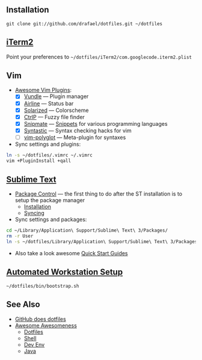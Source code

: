 ## Installation

`git clone git://github.com/drafael/dotfiles.git ~/dotfiles`

## [iTerm2](http://iterm2.com)

Point your preferences to `~/dotfiles/iTerm2/com.googlecode.iterm2.plist`

## Vim

* [Awesome Vim Plugins](http://vimawesome.com/): 
  - [x] [Vundle](https://github.com/VundleVim/Vundle.vim) — Plugin manager
  - [x] [Airline](https://github.com/vim-airline/vim-airline) — Status bar
  - [x] [Solarized](https://github.com/altercation/vim-colors-solarized) — Colorscheme
  - [x] [CtrlP](https://github.com/ctrlpvim/ctrlp.vim) — Fuzzy file finder
  - [x] [Snipmate](https://github.com/garbas/vim-snipmate) — [Snippets](https://github.com/honza/vim-snippets) for various programming languages
  - [x] [Syntastic](https://github.com/vim-syntastic/syntastic) — Syntax checking hacks for vim
  - [ ] [vim-polyglot](https://github.com/sheerun/vim-polyglot) — Meta-plugin for syntaxes
* Sync settings and plugins:
```bash
ln -s ~/dotfiles/.vimrc ~/.vimrc
vim +PluginInstall +qall
```

## [Sublime Text](https://www.sublimetext.com/)

* [Package Control](https://packagecontrol.io/) — the first thing to do after the ST installation is to setup the package manager
  - [Installation](https://packagecontrol.io/installation)
  - [Syncing](https://packagecontrol.io/docs/syncing)
* Sync settings and packages:
```bash
cd ~/Library/Application\ Support/Sublime\ Text\ 3/Packages/
rm -r User
ln -s ~/dotfiles/Library/Application\ Support/Sublime\ Text\ 3/Packages/User/
```
* Also take a look awesome [Quick Start Guides](https://github.com/dreikanter/sublime-bookmarks)

## [Automated Workstation Setup](https://github.com/drafael/osx-bootstrap)

`~/dotfiles/bin/bootstrap.sh`

## See Also

* [GitHub does dotfiles](https://dotfiles.github.io/)
* [Awesome Awesomeness](https://github.com/bayandin/awesome-awesomeness)
  - [Dotfiles](https://github.com/webpro/awesome-dotfiles)
  - [Shell](https://github.com/alebcay/awesome-shell)
  - [Dev Env](https://github.com/jondot/awesome-devenv)
  - [Java](https://github.com/akullpp/awesome-java)
